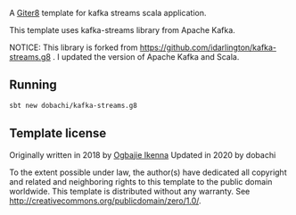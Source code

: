 A [Giter8][g8] template for kafka streams scala application.

This template uses kafka-streams library from Apache Kafka.

NOTICE: This library is forked from https://github.com/idarlington/kafka-streams.g8 .
I updated the version of Apache Kafka and Scala.

## Running
```bash
sbt new dobachi/kafka-streams.g8
```

Template license
----------------
Originally written in 2018 by [Ogbajie Ikenna](https://twitter.com/idarlington)
Updated in 2020 by dobachi

To the extent possible under law, the author(s) have dedicated all copyright and related
and neighboring rights to this template to the public domain worldwide.
This template is distributed without any warranty. See <http://creativecommons.org/publicdomain/zero/1.0/>.

[g8]: http://www.foundweekends.org/giter8/
